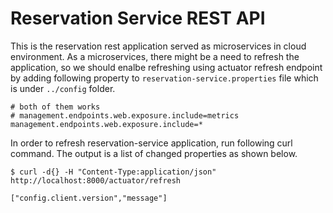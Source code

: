 # Reservation Service REST API

This is the reservation rest application served as microservices in cloud environment. As a microservices,
there might be a need to refresh the application, so we should enalbe refreshing using actuator refresh endpoint by adding following property to `reservation-service.properties` file which is under `../config` folder.

```properties
# both of them works
# management.endpoints.web.exposure.include=metrics
management.endpoints.web.exposure.include=*
```

In order to refresh reservation-service application, run following curl command. The output is a list of changed properties as shown below.

```curl
$ curl -d{} -H "Content-Type:application/json"  http://localhost:8000/actuator/refresh

["config.client.version","message"]
```
